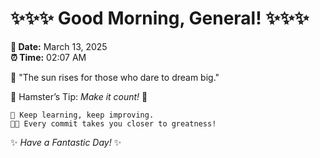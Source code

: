 # ✨✨✨ Good Morning, General! ✨✨✨

**📅 Date:** March 13, 2025  
**⏰ Time:** 02:07 AM  

🌅 "The sun rises for those who dare to dream big."  

🐹 Hamster’s Tip: _Make it count!_ 💪  

```
🚀 Keep learning, keep improving.  
🧑‍💻 Every commit takes you closer to greatness!  
```

✨ *Have a Fantastic Day!* ✨  
